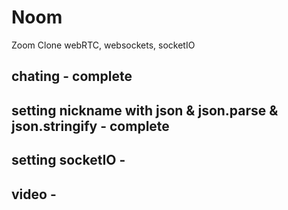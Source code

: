 # Noom

Zoom Clone
webRTC, websockets, socketIO

## chating - complete
## setting nickname with json & json.parse & json.stringify - complete
## setting socketIO - 
## video - 